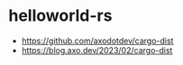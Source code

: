 # helloworld-rs


* https://github.com/axodotdev/cargo-dist
* https://blog.axo.dev/2023/02/cargo-dist

